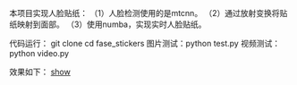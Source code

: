 
本项目实现人脸贴纸：
（1）人脸检测使用的是mtcnn。
（2）通过放射变换将贴纸映射到面部。
（3）使用numba，实现实时人脸贴纸。

代码运行：
git clone 
cd fase_stickers
图片测试：python test.py
视频测试：python video.py



效果如下：
[show](./res.png)
